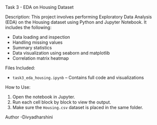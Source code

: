  Task 3 - EDA on Housing Dataset

Description:
This project involves performing Exploratory Data Analysis (EDA) on the Housing dataset using Python and Jupyter Notebook. It includes the following:
- Data loading and inspection
- Handling missing values
- Summary statistics
- Data visualization using seaborn and matplotlib
- Correlation matrix heatmap

Files Included:
- `task3_eda_housing.ipynb` – Contains full code and visualizations

How to Use:
1. Open the notebook in Jupyter.
2. Run each cell block by block to view the output.
3. Make sure the `Housing.csv` dataset is placed in the same folder.

Author
-Divyadharshini
